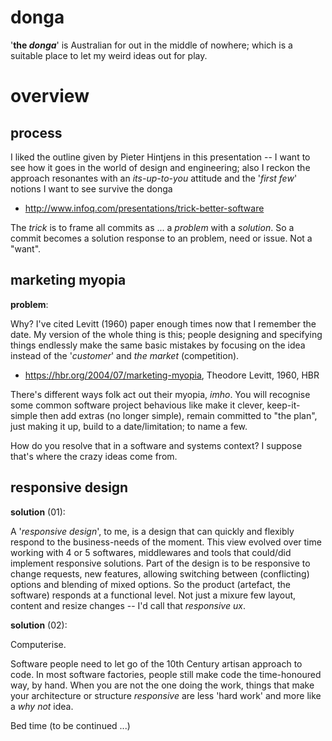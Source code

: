 # donga
'**the *donga***' is Australian for out in the middle of nowhere; which is a suitable place to let my weird ideas out for play.

#  overview

##  process

I liked the outline given by Pieter Hintjens in this presentation -- I want to see how it goes  in the world of design and engineering; also I reckon the approach  resonantes with an *its-up-to-you* attitude and the '*first few*' notions I want to see survive the donga

* http://www.infoq.com/presentations/trick-better-software

The *trick* is to frame all commits as ... a *problem* with a *solution*.  So a commit becomes a solution response to an problem, need or issue.  Not a "want".

##  marketing myopia

**problem**:

Why?  I've cited Levitt (1960) paper enough times now that I remember the date.  My version of the whole thing is this;  people designing and specifying things endlessly make the same basic mistakes by focusing on the idea instead of the '*customer*' and *the market* (competition).

*  https://hbr.org/2004/07/marketing-myopia, Theodore Levitt, 1960, HBR

There's different ways folk act out their myopia, *imho*.  You will recognise some common software project behavious like make it clever, keep-it-simple then add extras (no longer simple), remain committed to "the plan", just making it up, build to a date/limitation; to name a few.

How do you resolve that in a software and systems context?  I suppose that's where the crazy ideas come from.  

##  responsive design

**solution** (01):

A '*responsive design*', to me, is a design that can quickly and flexibly respond to the business-needs of the moment.  This view evolved over time working with 4 or 5 softwares, middlewares and tools that could/did implement responsive solutions.  Part of the design is to be responsive to change requests, new features, allowing switching between (conflicting) options and blending of mixed options.  So the product (artefact, the software) responds at a functional level.  Not just a mixure few layout, content and resize changes -- I'd call that *responsive ux*.

**solution** (02):

Computerise.  

Software people need to let go of the 10th Century artisan approach to code.  In most software factories, people still make code the time-honoured way, by hand.  When you are not the one doing the work, things that make your architecture or structure *responsive* are less 'hard work' and more like a *why not* idea.

Bed time (to be continued ...)



